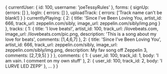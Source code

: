 {
  currentUser: {
    id: 100,
    username: 'joeTessyRules'
  },
  forms: {
    signUp: {errors: [] },
    logIn: { errors: [] },
    uploadTrack: { errors: ['Track name can't be blank!] } 
  }
  currentlyPlaying: {
    2: {
      title: 'Since I've Been Loving You,
      artist_id: 666,
      track_url: zeppelin.com/sibly,
      image_url: zeppelin.com/sibly/img.png
    }
  },
  tracks: {
    1: {
      title: 'I love beats!',
      artist_id: 100,
      track_url: /ilovebeats.com,
      image_url: /ilovebeats.com/pic.png,
      description: 'This is a song about my love for beats',
      comments: [1,4,6,7]
    },
    2: {
      title: 'Since I've Been Loving You',
      artist_id: 666,
      track_url: zeppelin.com/sibly,
      image_url: zeppelin.com/sibly/img.png,
      description: My fav song off Zeppelin 3,
      comments: [2,7,9,5]
      }
    }
  },
  comments: {
    1: {
      user_id: 100,
      track_id: 1,
      body: 'I am vain. I comment on my own stuff'
    },
    2: {
      user_id: 100,
      track_id: 2,
      body: 'I LURVE LED ZEPP'
    }, ...
  }
}
